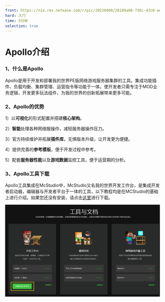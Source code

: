 ```yaml
---
front: https://nie.res.netease.com/r/pic/20220408/28189a08-736c-43c0-aefa-003096902fc8.png
hard: 入门
time: 5分钟
selection: true
---
```


# Apollo介绍

### 1、什么是Apollo

​		Apollo是用于开发和部署我的世界PE版网络游戏服务器集群的工具。集成功能插件、负载均衡、集群管理、运营指令等功能于一体。使开发者只需专注于MOD业务逻辑，开发更多玩法组件，为我的世界的创新拓展带来更多可能。



### 2、Apollo的优势

1）以**可视化**的形式配置并搭建**核心架构**。

2）**智能**处理各种网络服操作，减轻服务器操作压力。

3）官方持续维护并拓展**插件库**，无惧版本升级，让开发更为便捷。

4）提供完善的**参考模板**，便于开发过程中参考。

5）配套**服务器性能**以及**游戏数据**监控工具，便于运营期的分析。



### 3、Apollo工具下载

​		Apollo工具集成在McStudio中，McStudio又名我的世界开发工作台，是集成开发者启动器，编辑器与开发者平台于一体的工具，以下教程均是在MCStudio的基础上进行介绍。如果您还没有安装，请点击[这里](https://mc.163.com/dev/)进行下载。

![下载studio](./images/downloadstudio.png)